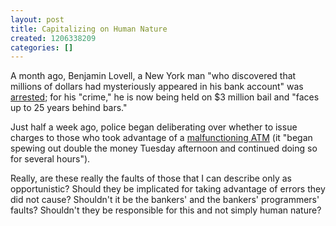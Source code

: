 ```yaml
---
layout: post
title: Capitalizing on Human Nature
created: 1206338209
categories: []
---
```

A month ago, Benjamin Lovell, a New York man "who discovered that millions of dollars had mysteriously appeared in his bank account" was <a href="http://www.reuters.com/article/oddlyEnoughNews/idUSN2137360620080222" rel="external">arrested</a>; for his "crime," he is now being held on $3 million bail and "faces up to 25 years behind bars."

Just half a week ago, police began deliberating over whether to issue charges to those who took advantage of a <a href="http://www.reuters.com/article/oddlyEnoughNews/idUSN2041413420080320" rel="external">malfunctioning ATM</a> (it "began spewing out double the money Tuesday afternoon and continued doing so for several hours").

Really, are these really the faults of those that I can describe only as opportunistic? Should they be implicated for taking advantage of errors they did not cause? Shouldn't it be the bankers' and the bankers' programmers' faults? Shouldn't they be responsible for this and not simply human nature?
